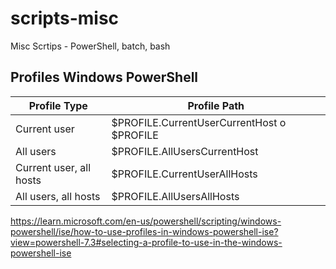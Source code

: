 # scripts-misc
Misc Scrtips - PowerShell, batch, bash

## Profiles Windows PowerShell
| Profile Type | Profile Path |
| --- | --- |
| Current user | $PROFILE.CurrentUserCurrentHost o $PROFILE |
| All users | $PROFILE.AllUsersCurrentHost |
| Current user, all hosts | $PROFILE.CurrentUserAllHosts |
| All users, all hosts | $PROFILE.AllUsersAllHosts |

https://learn.microsoft.com/en-us/powershell/scripting/windows-powershell/ise/how-to-use-profiles-in-windows-powershell-ise?view=powershell-7.3#selecting-a-profile-to-use-in-the-windows-powershell-ise